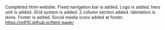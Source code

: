 Completed html-website.
Fixed navigation bar is added.
Logo is added.
hero unit is added.
Grid system is added.
2 column section added.
Identation is done.
Footer is added.
Social media icons added at footer.
https://m910.github.io/html-page/
